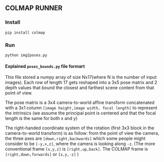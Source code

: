## COLMAP RUNNER

### Install

```
pip install colmap
```

### Run

```
python img2poses.py
```

#### Explained `poses_bounds.py` file formart

This file stored a numpy array of size Nx17(where N is the number of input images). Each row of length 17 gets reshaped into a 3x5 pose matrix and 2 depth values that bound the closest and farthest scene content from that point of view.

The pose matrix is a 3x4 camera-to-world affine transform concatenated with a 3x1 column `[image height,image width, focal length]` to represent the intrinsics (we assume the principal point is centered and that the focal length is the same for both x and y)

The right-handed coordinate system of the rotation (first 3x3 block in the camera-to-world transform) is as follow: from the point of view the camera, the three axes are `[down,right,backwards]` which some people might consider to be `[-y,x,z]`, where the camera is looking along `-z`. (The more conventional frame `[x,y,z]` is `[right,up,back]`. The COLMAP frame is `[right,down,forwards]` or `[x,y,-z]` )
